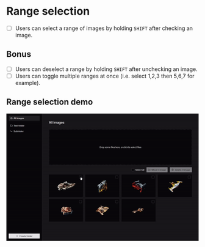 # Range selection

- [ ] Users can select a range of images by holding `SHIFT` after checking an image.

## Bonus

- [ ] Users can deselect a range by holding `SHIFT` after unchecking an image.
- [ ] Users can toggle multiple ranges at once (i.e. select 1,2,3 then 5,6,7 for example).

## Range selection demo

![Range selection](./screenshots/range-selection.gif)
